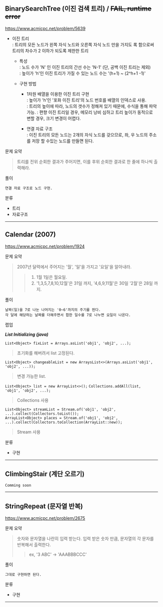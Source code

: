 ## BinarySearchTree (이진 검색 트리) / ~~FAIL, runtime error~~
https://www.acmicpc.net/problem/5639

* 이진 트리  
: 트리의 모든 노드가 왼쪽 자식 노드와 오른쪽 자식 노드 만을 가지도 록 함으로써 트리의 차수가 2 이하가 되도록 제한한 트리
    * 특성  
    : 노드 수가 'N' 인 이진 트리의 간선 수는 'N-1' (단, 공백 이진 트리는 제외)  
    : 높이가 'h'인 이진 트리가 가질 수 있는 노드 수는 '(h+1) ~ (2^h+1 -1)'

    * 구현 방법  
        * 1차원 배열을 이용한 이진 트리 구현  
        : 높이가 'h'인 '포화 이진 트리'의 노드 번호를 배열의 인덱스로 사용.  
        : 트리의 높이에 따라, 노드의 갯수가 정해져 있기 때문에, 수식을 통해 파악 가능.
        : 편향 이진 트리일 경우, 메모리 낭비 심하고 트리 높이가 동적으로 변할 경우, 크기 변경이 어렵다.  
        
        * 연결 자료 구조  
        : 이진 트리의 모든 노드는 2개의 자식 노드를 갖으므로, 좌, 우 노드의 주소를 저장 할 수있는 노드를 만들면 된다.

문제 요약
> 트리를 전위 순회한 결과가 주어지면, 이를 후위 순회한 결과로 한 줄에 하나씩 출력해라.

풀이
~~~
연결 자료 구조로 노드 구현.
~~~

분류
* 트리
* 자료구조

***

## Calendar (2007)
https://www.acmicpc.net/problem/1924

문제 요약
> 2007년 달력에서 주어지는 '월', '일'을 가지고 '요일'을 알아내라.
>> 1. 1월 1일은 월요일.
>> 2. '1,3,5,7,8,10,12월'은  31일 까지, '4,6,9,11월'은 30일 '2월'은 28일 까지.

풀이
~~~
날짜(일)을 7로 나눈 나머지는 '0~6'까지의 주기를 띈다.
각 달에 해당하는 날짜를 더해주면서 합한 일수를 7로 나누면 요일이 나온다.
~~~

랩업

___List Initializing (java)___

`List<Object> fixList = Arrays.asList('obj1', 'obj2', ...);`
> 초기화를 해버려서 list 고정된다.

`List<Object> changeableList = new ArraysList<>(Arrays.asList('obj1', 'obj2', ...));`
> 변경 가능한 list.

`List<Object> list = new ArrayList<>();`
`Collections.addAll(list, 'obj1', 'obj2', ...);`
> Collections 사용

`List<Object> streamList = Stream.of('obj1', 'obj2', ...).collect(Collectors.toList());`  
`ArrayList<Object> places = Stream.of('obj1', 'obj2', ...).collect(Collectors.toCollection(ArrayList::new));`
> Stream 사용

분류
* 구현

***

## ClimbingStair (계단 오르기)

~~~
Comming soon
~~~

***

## StringRepeat (문자열 반복)
https://www.acmicpc.net/problem/2675

문제 요약
> 숫자와 문자열을 나란히 입력 받는다. 입력 받은 숫자 만큼, 문자열의 각 문자를 반복해서 출력한다.
>> ex, '3 ABC' -> 'AAABBBCCC'

풀이
~~~
그대로 구현하면 된다.
~~~

분류
* 구현

***


